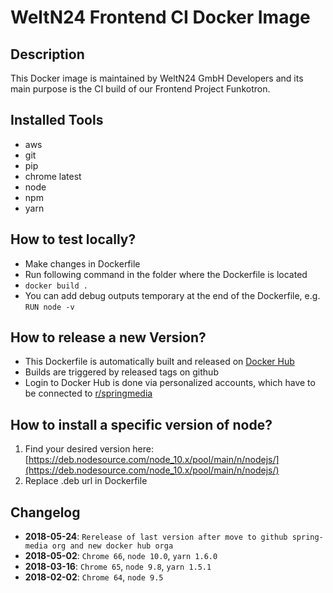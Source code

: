 # WeltN24 Frontend CI Docker Image

## Description
This Docker image is maintained by WeltN24 GmbH Developers and its main purpose is the CI build of our Frontend Project Funkotron.

## Installed Tools
- aws
- git
- pip
- chrome latest
- node
- npm
- yarn

## How to test locally?
- Make changes in Dockerfile
- Run following command in the folder where the Dockerfile is located
- `docker build .`
- You can add debug outputs temporary at the end of the Dockerfile, e.g. `RUN node -v`

## How to release a new Version?
- This Dockerfile is automatically built and released on [Docker Hub](https://hub.docker.com/r/springmedia/rbbt-docker-node-chrome-headless/)
- Builds are triggered by released tags on github
- Login to Docker Hub is done via personalized accounts, which have to be connected to [r/springmedia](https://hub.docker.com/u/springmedia/)

## How to install a specific version of node?
1. Find your desired version here: [https://deb.nodesource.com/node_10.x/pool/main/n/nodejs/](https://deb.nodesource.com/node_10.x/pool/main/n/nodejs/)
1. Replace .deb url in Dockerfile

## Changelog
- **2018-05-24**: `Rerelease of last version after move to github spring-media org and new docker hub orga`
- **2018-05-02**: `Chrome 66`, `node 10.0`, `yarn 1.6.0`
- **2018-03-16**: `Chrome 65`, `node 9.8`, `yarn 1.5.1`
- **2018-02-02**: `Chrome 64`, `node 9.5`
